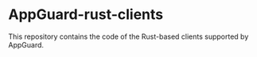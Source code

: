 # AppGuard-rust-clients

This repository contains the code of the Rust-based clients supported by AppGuard.
